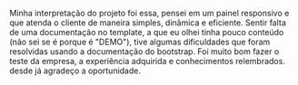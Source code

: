 Minha interpretação do projeto foi essa, pensei em um painel responsivo e que atenda o cliente de maneira simples, dinâmica e eficiente.
Sentir falta de uma documentação no template, a que eu olhei tinha pouco conteúdo (não sei se é porque é "DEMO"), tive algumas dificuldades que foram resolvidas usando a documentação do bootstrap.
Foi muito bom fazer o teste da empresa, a experiência adquirida e conhecimentos relembrados. desde já agradeço a oportunidade.